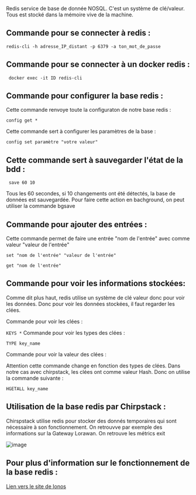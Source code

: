 Redis service de base de donnée NOSQL. C'est un système de clé/valeur. Tous est stocké dans la mémoire vive de la machine.

## Commande pour se connecter à redis : 

``` redis-cli -h adresse_IP_distant -p 6379 -a ton_mot_de_passe ```

## Commande pour se connecter à un docker redis : 

``` docker exec -it ID redis-cli```

## Commande pour configurer la base redis :

Cette commande renvoye toute la configuraton de notre base redis :

 ```config get * ```

Cette commande sert à configurer les paramètres de la base :

```config set paramètre "votre valeur"```

## Cette commande sert à sauvegarder l'état de la bdd :

``` save 60 10```

Tous les 60 secondes, si 10 changements ont été détectés, la base de données est sauvegardée.
Pour faire cette action en bachground, on peut utiliser la commande bgsave

## Commande pour ajouter des entrées : 

Cette commande permet de faire une entrée "nom de l'entrée" avec comme valeur "valeur de l'entrée"

``` set "nom de l'entrée" "valeur de l'entrée" ```

``` get "nom de l'entrée" ```


## Commande pour voir les informations stockées:

Comme dit plus haut, redis utilise un système de clé valeur donc pour voir les données. Donc pour voir les données stockées, il faut regarder les clées.

Commande pour voir les clées :

```KEYS *```
Commande pour voir les types des clées :

```TYPE key_name```

Commande pour voir la valeur des clées :

Attention cette commande change en fonction des types de clées. Dans notre cas avec chirpstack, les clées ont comme valeur Hash. Donc on utilise la commande suivante :

```HGETALL key_name```

## Utilisation de la base redis par Chirpstack :

Chirspstack utilise redis pour stocker des donnés temporaires qui sont nécessaire à son fonctionnement. On retrouvve par exemple des informations sur la Gateway Lorawan. On retrouve les métrics exit


![image](https://github.com/user-attachments/assets/b4bf7963-df89-4668-890b-bdf0b75092a9)


## Pour plus d'information sur le fonctionnement de la base redis :

[Lien vers le site de Ionos](https://www.ionos.fr/digitalguide/hebergement/aspects-techniques/redis-tutoriel/)

